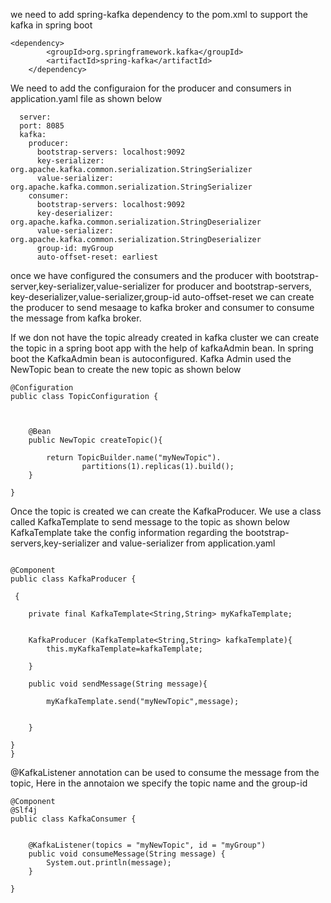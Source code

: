 we need to add spring-kafka dependency to the pom.xml to support the kafka in spring boot

	<dependency>
			<groupId>org.springframework.kafka</groupId>
			<artifactId>spring-kafka</artifactId>
		</dependency>

  We need to add the configuraion for the producer and consumers in application.yaml file as 
  shown below
```
  server:
  port: 8085
  kafka:
    producer:
      bootstrap-servers: localhost:9092
      key-serializer: org.apache.kafka.common.serialization.StringSerializer
      value-serializer: org.apache.kafka.common.serialization.StringSerializer
    consumer:
      bootstrap-servers: localhost:9092
      key-deserializer: org.apache.kafka.common.serialization.StringDeserializer
      value-serializer: org.apache.kafka.common.serialization.StringDeserializer
      group-id: myGroup
      auto-offset-reset: earliest

```
once we have configured the consumers and the producer with bootstrap-server,key-serializer,value-serializer for producer 
and  bootstrap-servers, key-deserializer,value-serializer,group-id auto-offset-reset we can create the producer to send mesaage to
kafka broker and consumer to consume the message from kafka broker.

If we don not have the topic already created in kafka cluster we can create the topic in a spring boot app with the help
of kafkaAdmin bean. In spring boot the KafkaAdmin bean is autoconfigured. Kafka Admin used the NewTopic bean to create the
new topic as shown below

```
@Configuration
public class TopicConfiguration {



    @Bean
    public NewTopic createTopic(){

        return TopicBuilder.name("myNewTopic").
                partitions(1).replicas(1).build();
    }

}
```
Once the topic is created we can create the KafkaProducer. We use a class called KafkaTemplate to send message to the topic as shown below
KafkaTemplate take the config information regarding the bootstrap-servers,key-serializer and value-serializer from application.yaml 

```

@Component
public class KafkaProducer {

 {

    private final KafkaTemplate<String,String> myKafkaTemplate;


    KafkaProducer (KafkaTemplate<String,String> kafkaTemplate){
        this.myKafkaTemplate=kafkaTemplate;

    }

    public void sendMessage(String message){

        myKafkaTemplate.send("myNewTopic",message);


    }

}
}
```

@KafkaListener annotation can be used to consume the message from the topic, Here in the annotaion we specify the topic name and the group-id


```
@Component
@Slf4j
public class KafkaConsumer {


    @KafkaListener(topics = "myNewTopic", id = "myGroup")
    public void consumeMessage(String message) {
        System.out.println(message);
    }

}

```

